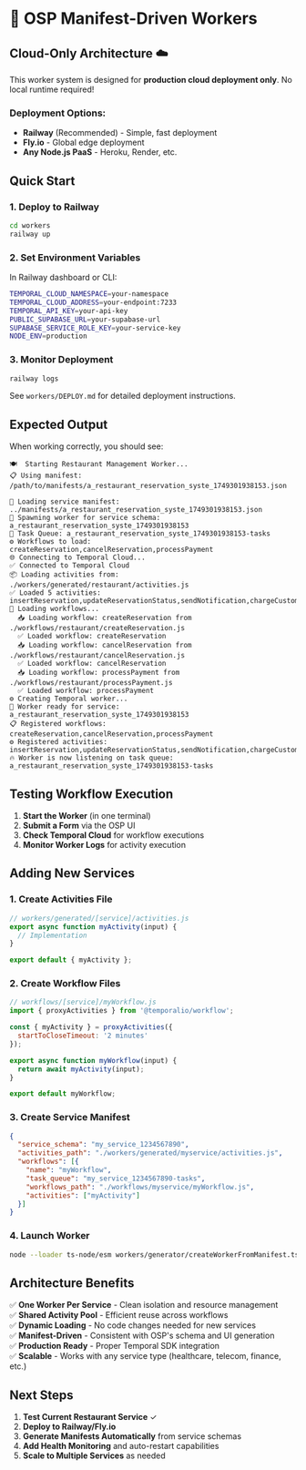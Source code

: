 # 🚀 OSP Manifest-Driven Workers

## **Cloud-Only Architecture** ☁️

This worker system is designed for **production cloud deployment only**. No local runtime required!

### **Deployment Options:**
- **Railway** (Recommended) - Simple, fast deployment
- **Fly.io** - Global edge deployment
- **Any Node.js PaaS** - Heroku, Render, etc.

## **Quick Start**

### 1. Deploy to Railway
```bash
cd workers
railway up
```

### 2. Set Environment Variables
In Railway dashboard or CLI:
```bash
TEMPORAL_CLOUD_NAMESPACE=your-namespace
TEMPORAL_CLOUD_ADDRESS=your-endpoint:7233
TEMPORAL_API_KEY=your-api-key
PUBLIC_SUPABASE_URL=your-supabase-url
SUPABASE_SERVICE_ROLE_KEY=your-service-key
NODE_ENV=production
```

### 3. Monitor Deployment
```bash
railway logs
```

See `workers/DEPLOY.md` for detailed deployment instructions.

## **Expected Output**
When working correctly, you should see:
```
🍽️  Starting Restaurant Management Worker...
📋 Using manifest: /path/to/manifests/a_restaurant_reservation_syste_1749301938153.json

🔄 Loading service manifest: ../manifests/a_restaurant_reservation_syste_1749301938153.json
🔁 Spawning worker for service schema: a_restaurant_reservation_syste_1749301938153
📌 Task Queue: a_restaurant_reservation_syste_1749301938153-tasks
⚙️ Workflows to load: createReservation,cancelReservation,processPayment
🌐 Connecting to Temporal Cloud...
✅ Connected to Temporal Cloud
📦 Loading activities from: ./workers/generated/restaurant/activities.js
✅ Loaded 5 activities: insertReservation,updateReservationStatus,sendNotification,chargeCustomer,logTransaction
🔄 Loading workflows...
  📥 Loading workflow: createReservation from ./workflows/restaurant/createReservation.js
  ✅ Loaded workflow: createReservation
  📥 Loading workflow: cancelReservation from ./workflows/restaurant/cancelReservation.js
  ✅ Loaded workflow: cancelReservation
  📥 Loading workflow: processPayment from ./workflows/restaurant/processPayment.js
  ✅ Loaded workflow: processPayment
⚙️ Creating Temporal worker...
🚀 Worker ready for service: a_restaurant_reservation_syste_1749301938153
📋 Registered workflows: createReservation,cancelReservation,processPayment
⚙️ Registered activities: insertReservation,updateReservationStatus,sendNotification,chargeCustomer,logTransaction
🔥 Worker is now listening on task queue: a_restaurant_reservation_syste_1749301938153-tasks
```

## **Testing Workflow Execution**

1. **Start the Worker** (in one terminal)
2. **Submit a Form** via the OSP UI
3. **Check Temporal Cloud** for workflow executions
4. **Monitor Worker Logs** for activity execution

## **Adding New Services**

### 1. Create Activities File
```javascript
// workers/generated/[service]/activities.js
export async function myActivity(input) {
  // Implementation
}

export default { myActivity };
```

### 2. Create Workflow Files
```javascript
// workflows/[service]/myWorkflow.js
import { proxyActivities } from '@temporalio/workflow';

const { myActivity } = proxyActivities({
  startToCloseTimeout: '2 minutes'
});

export async function myWorkflow(input) {
  return await myActivity(input);
}

export default myWorkflow;
```

### 3. Create Service Manifest
```json
{
  "service_schema": "my_service_1234567890",
  "activities_path": "./workers/generated/myservice/activities.js",
  "workflows": [{
    "name": "myWorkflow",
    "task_queue": "my_service_1234567890-tasks",
    "workflows_path": "./workflows/myservice/myWorkflow.js",
    "activities": ["myActivity"]
  }]
}
```

### 4. Launch Worker
```bash
node --loader ts-node/esm workers/generator/createWorkerFromManifest.ts manifests/my_service_1234567890.json
```

## **Architecture Benefits**

✅ **One Worker Per Service** - Clean isolation and resource management  
✅ **Shared Activity Pool** - Efficient reuse across workflows  
✅ **Dynamic Loading** - No code changes needed for new services  
✅ **Manifest-Driven** - Consistent with OSP's schema and UI generation  
✅ **Production Ready** - Proper Temporal SDK integration  
✅ **Scalable** - Works with any service type (healthcare, telecom, finance, etc.)  

## **Next Steps**

1. **Test Current Restaurant Service** ✓
2. **Deploy to Railway/Fly.io** 
3. **Generate Manifests Automatically** from service schemas
4. **Add Health Monitoring** and auto-restart capabilities
5. **Scale to Multiple Services** as needed 
